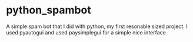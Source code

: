 # python_spambot
A simple spam bot that I did with python, my first resonable sized project. I used pyautogui and used paysimplegui for a simple nice interface
